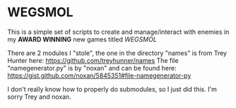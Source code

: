 # WEGSMOL
This is a simple set of scripts to create and manage/interact with enemies in my **AWARD WINNING** new games titled *WEGSMOL*

There are 2 modules I "stole", the one in the directory "names" is from Trey Hunter here: https://github.com/treyhunner/names
The file "namegenerator.py" is by "noxan" and can be found here: https://gist.github.com/noxan/5845351#file-namegenerator-py

I don't really know how to properly do submodules, so I just did this. I'm sorry Trey and noxan.